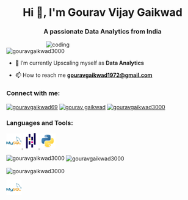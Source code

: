<h1 align="center">Hi 👋, I'm Gourav Vijay Gaikwad</h1>
<h3 align="center">A passionate Data Analytics from India</h3>

<img align="right" alt="coding" width="400" src="https://user-images.githubusercontent.com/55389276/140866485-8fb1c876-9a8f-4d6a-98dc-08c4981eaf70.gif">

<p align="left"> <img src="https://komarev.com/ghpvc/?username=gouravgaikwad3000&label=Profile%20views&color=0e75b6&style=flat" alt="gouravgaikwad3000" /> </p>

- 🌱 I’m currently Upscaling myself as **Data Analytics**

- 📫 How to reach me **gouravgaikwad1972@gmail.com**

<h3 align="left">Connect with me:</h3>
<p align="left">
<a href="https://twitter.com/gouravgaikwad69" target="blank"><img align="center" src="https://raw.githubusercontent.com/rahuldkjain/github-profile-readme-generator/master/src/images/icons/Social/twitter.svg" alt="gouravgaikwad69" height="30" width="40" /></a>
<a href="https://linkedin.com/in/gourav gaikwad" target="blank"><img align="center" src="https://raw.githubusercontent.com/rahuldkjain/github-profile-readme-generator/master/src/images/icons/Social/linked-in-alt.svg" alt="gourav gaikwad" height="30" width="40" /></a>
<a href="https://instagram.com/gouravgaikwad3000" target="blank"><img align="center" src="https://raw.githubusercontent.com/rahuldkjain/github-profile-readme-generator/master/src/images/icons/Social/instagram.svg" alt="gouravgaikwad3000" height="30" width="40" /></a>
</p>

<h3 align="left">Languages and Tools:</h3>
<p align="left"> <a href="https://www.mysql.com/" target="_blank" rel="noreferrer"> <img src="https://raw.githubusercontent.com/devicons/devicon/master/icons/mysql/mysql-original-wordmark.svg" alt="mysql" width="40" height="40"/> </a> <a href="https://pandas.pydata.org/" target="_blank" rel="noreferrer"> <img src="https://raw.githubusercontent.com/devicons/devicon/2ae2a900d2f041da66e950e4d48052658d850630/icons/pandas/pandas-original.svg" alt="pandas" width="40" height="40"/> </a> <a href="https://www.python.org" target="_blank" rel="noreferrer"> <img src="https://raw.githubusercontent.com/devicons/devicon/master/icons/python/python-original.svg" alt="python" width="40" height="40"/> </a> </p>

<p><img align="left" src="https://github-readme-stats.vercel.app/api/top-langs?username=gouravgaikwad3000&show_icons=true&locale=en&layout=compact" alt="gouravgaikwad3000" /></p>

<p>&nbsp;<img align="center" src="https://github-readme-stats.vercel.app/api?username=gouravgaikwad3000&show_icons=true&locale=en" alt="gouravgaikwad3000" /></p>

<p><img align="center" src="https://github-readme-streak-stats.herokuapp.com/?user=gouravgaikwad3000&" alt="gouravgaikwad3000" /></p>

<p align="left"> <a href="https://www.mysql.com/" target="_blank" rel="noreferrer"> <img src="https://raw.githubusercontent.com/devicons/devicon/master/icons/mysql/mysql-original-wordmark.svg" alt="mysql" width="40" height="40"/>
